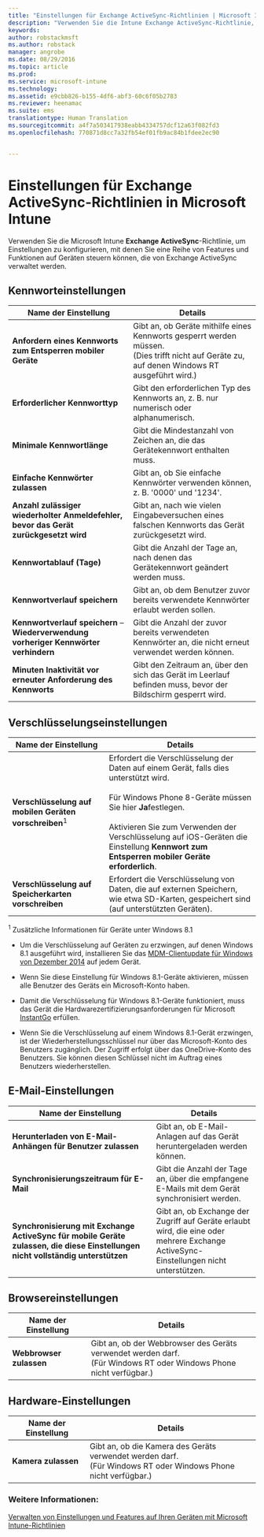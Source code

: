 ```yaml
---
title: "Einstellungen für Exchange ActiveSync-Richtlinien | Microsoft Intune"
description: "Verwenden Sie die Intune Exchange ActiveSync-Richtlinie, um Einstellungen zu konfigurieren, mit denen Sie Features und Funktionen auf Geräten steuern können, die von Exchange ActiveSync verwaltet werden."
keywords: 
author: robstackmsft
ms.author: robstack
manager: angrobe
ms.date: 08/29/2016
ms.topic: article
ms.prod: 
ms.service: microsoft-intune
ms.technology: 
ms.assetid: e9cbb826-b155-4df6-abf3-60c6f05b2783
ms.reviewer: heenamac
ms.suite: ems
translationtype: Human Translation
ms.sourcegitcommit: a4f7a503417938eabb4334757dcf12a63f082fd3
ms.openlocfilehash: 770871d8cc7a32fb54ef01fb9ac84b1fdee2ec90


---
```


# Einstellungen für Exchange ActiveSync-Richtlinien in Microsoft Intune
Verwenden Sie die Microsoft Intune **Exchange ActiveSync**-Richtlinie, um Einstellungen zu konfigurieren, mit denen Sie eine Reihe von Features und Funktionen auf Geräten steuern können, die von Exchange ActiveSync verwaltet werden.


## Kennworteinstellungen

|Name der Einstellung|Details
|----------------|---|
|**Anfordern eines Kennworts zum Entsperren mobiler Geräte**|Gibt an, ob Geräte mithilfe eines Kennworts gesperrt werden müssen.<br>(Dies trifft nicht auf Geräte zu, auf denen Windows RT ausgeführt wird.)|
|**Erforderlicher Kennworttyp**|Gibt den erforderlichen Typ des Kennworts an, z. B. nur numerisch oder alphanumerisch.|
|**Minimale Kennwortlänge**|Gibt die Mindestanzahl von Zeichen an, die das Gerätekennwort enthalten muss.|
|**Einfache Kennwörter zulassen**|Gibt an, ob Sie einfache Kennwörter verwenden können, z. B. '0000' und '1234'.|
|**Anzahl zulässiger wiederholter Anmeldefehler, bevor das Gerät zurückgesetzt wird**|Gibt an, nach wie vielen Eingabeversuchen eines falschen Kennworts das Gerät zurückgesetzt wird.|
|**Kennwortablauf (Tage)**|Gibt die Anzahl der Tage an, nach denen das Gerätekennwort geändert werden muss.
|**Kennwortverlauf speichern**|Gibt an, ob dem Benutzer zuvor bereits verwendete Kennwörter erlaubt werden sollen.|
|**Kennwortverlauf speichern** – **Wiederverwendung vorheriger Kennwörter verhindern**|Gibt die Anzahl der zuvor bereits verwendeten Kennwörter an, die nicht erneut verwendet werden können.|
|**Minuten Inaktivität vor erneuter Anforderung des Kennworts**|Gibt den Zeitraum an, über den sich das Gerät im Leerlauf befinden muss, bevor der Bildschirm gesperrt wird.

## Verschlüsselungseinstellungen

|Name der Einstellung|Details|
|----------------|---|
|**Verschlüsselung auf mobilen Geräten vorschreiben**<sup>1</sup>|Erfordert die Verschlüsselung der Daten auf einem Gerät, falls dies unterstützt wird.<br><br>Für Windows Phone 8-Geräte müssen Sie hier **Ja**festlegen.<br /><br />Aktivieren Sie zum Verwenden der Verschlüsselung auf iOS-Geräten die Einstellung **Kennwort zum Entsperren mobiler Geräte erforderlich**.|
|**Verschlüsselung auf Speicherkarten vorschreiben**|Erfordert die Verschlüsselung von Daten, die auf externen Speichern, wie etwa SD-Karten, gespeichert sind (auf unterstützten Geräten).
<sup>1</sup> Zusätzliche Informationen für Geräte unter Windows 8.1

-   Um die Verschlüsselung auf Geräten zu erzwingen, auf denen Windows 8.1 ausgeführt wird, installieren Sie das [MDM-Clientupdate für Windows von Dezember 2014](http://support.microsoft.com/kb/3013816) auf jedem Gerät.

-   Wenn Sie diese Einstellung für Windows 8.1-Geräte aktivieren, müssen alle Benutzer des Geräts ein Microsoft-Konto haben.

-   Damit die Verschlüsselung für Windows 8.1-Geräte funktioniert, muss das Gerät die Hardwarezertifizierungsanforderungen für Microsoft [InstantGo](http://blogs.windows.com/bloggingwindows/2014/06/19/instantgo-a-better-way-to-sleep/) erfüllen.

-   Wenn Sie die Verschlüsselung auf einem Windows 8.1-Gerät erzwingen, ist der Wiederherstellungsschlüssel nur über das Microsoft-Konto des Benutzers zugänglich. Der Zugriff erfolgt über das OneDrive-Konto des Benutzers. Sie können diesen Schlüssel nicht im Auftrag eines Benutzers wiederherstellen.

## E-Mail-Einstellungen

|Name der Einstellung|Details
|----------------|---|
|**Herunterladen von E-Mail-Anhängen für Benutzer zulassen**|Gibt an, ob E-Mail-Anlagen auf das Gerät heruntergeladen werden können.|
|**Synchronisierungszeitraum für E-Mail**|Gibt die Anzahl der Tage an, über die empfangene E-Mails mit dem Gerät synchronisiert werden.
|**Synchronisierung mit Exchange ActiveSync für mobile Geräte zulassen, die diese Einstellungen nicht vollständig unterstützen**|Gibt an, ob Exchange der Zugriff auf Geräte erlaubt wird, die eine oder mehrere Exchange ActiveSync-Einstellungen nicht unterstützen.

## Browsereinstellungen

|Name der Einstellung|Details
|----------------|---|
|**Webbrowser zulassen**|Gibt an, ob der Webbrowser des Geräts verwendet werden darf.<br>(Für Windows RT oder Windows Phone nicht verfügbar.)

## Hardware-Einstellungen

|Name der Einstellung|Details
|----------------|---|
|**Kamera zulassen**|Gibt an, ob die Kamera des Geräts verwendet werden darf.<br>(Für Windows RT oder Windows Phone nicht verfügbar.)



### Weitere Informationen:
[Verwalten von Einstellungen und Features auf Ihren Geräten mit Microsoft Intune-Richtlinien](manage-settings-and-features-on-your-devices-with-microsoft-intune-policies.md)



<!--HONumber=Oct16_HO4-->


